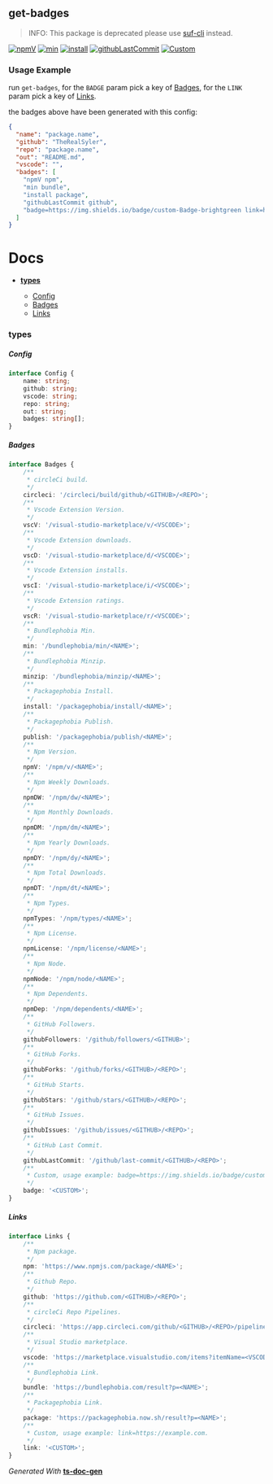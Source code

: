 ## get-badges

> INFO: This package is deprecated please use [suf-cli](https://www.npmjs.com/package/ts-doc-gen) instead.

<span id="BADGE_GENERATION_MARKER_0"></span>
 [![npmV]( https://img.shields.io/npm/v/get-badges)](https://www.npmjs.com/package/get-badges) [![min]( https://img.shields.io/bundlephobia/min/get-badges)](https://bundlephobia.com/result?p=get-badges) [![install](https://badgen.net/packagephobia/install/get-badges)](https://packagephobia.now.sh/result?p=get-badges) [![githubLastCommit]( https://img.shields.io/github/last-commit/TheRealSyler/get-badges)](https://github.com/TheRealSyler/get-badges) [![Custom](https://img.shields.io/badge/custom-Badge-brightgreen)](https://example.com)
<span id="BADGE_GENERATION_MARKER_1"></span>

### Usage Example

run `get-badges`, for the `BADGE` param pick a key of [Badges](#badges), for the `LINK` param pick a key of [Links](#links).

the badges above have been generated with this config:

```json
{
  "name": "package.name",
  "github": "TheRealSyler",
  "repo": "package.name",
  "out": "README.md",
  "vscode": "",
  "badges": [
    "npmV npm",
    "min bundle",
    "install package",
    "githubLastCommit github",
    "badge=https://img.shields.io/badge/custom-Badge-brightgreen link=https://example.com"
  ]
}
```

<span id="DOC_GENERATION_MARKER_0"></span>
# Docs

- **[types](#types)**

  - [Config](#config)
  - [Badges](#badges)
  - [Links](#links)

### types


##### Config

```typescript
interface Config {
    name: string;
    github: string;
    vscode: string;
    repo: string;
    out: string;
    badges: string[];
}
```

##### Badges

```typescript
interface Badges {
    /**
     * circleCi build.
     */
    circleci: '/circleci/build/github/<GITHUB>/<REPO>';
    /**
     * Vscode Extension Version.
     */
    vscV: '/visual-studio-marketplace/v/<VSCODE>';
    /**
     * Vscode Extension downloads.
     */
    vscD: '/visual-studio-marketplace/d/<VSCODE>';
    /**
     * Vscode Extension installs.
     */
    vscI: '/visual-studio-marketplace/i/<VSCODE>';
    /**
     * Vscode Extension ratings.
     */
    vscR: '/visual-studio-marketplace/r/<VSCODE>';
    /**
     * Bundlephobia Min.
     */
    min: '/bundlephobia/min/<NAME>';
    /**
     * Bundlephobia Minzip.
     */
    minzip: '/bundlephobia/minzip/<NAME>';
    /**
     * Packagephobia Install.
     */
    install: '/packagephobia/install/<NAME>';
    /**
     * Packagephobia Publish.
     */
    publish: '/packagephobia/publish/<NAME>';
    /**
     * Npm Version.
     */
    npmV: '/npm/v/<NAME>';
    /**
     * Npm Weekly Downloads.
     */
    npmDW: '/npm/dw/<NAME>';
    /**
     * Npm Monthly Downloads.
     */
    npmDM: '/npm/dm/<NAME>';
    /**
     * Npm Yearly Downloads.
     */
    npmDY: '/npm/dy/<NAME>';
    /**
     * Npm Total Downloads.
     */
    npmDT: '/npm/dt/<NAME>';
    /**
     * Npm Types.
     */
    npmTypes: '/npm/types/<NAME>';
    /**
     * Npm License.
     */
    npmLicense: '/npm/license/<NAME>';
    /**
     * Npm Node.
     */
    npmNode: '/npm/node/<NAME>';
    /**
     * Npm Dependents.
     */
    npmDep: '/npm/dependents/<NAME>';
    /**
     * GitHub Followers.
     */
    githubFollowers: '/github/followers/<GITHUB>';
    /**
     * GitHub Forks.
     */
    githubForks: '/github/forks/<GITHUB>/<REPO>';
    /**
     * GitHub Starts.
     */
    githubStars: '/github/stars/<GITHUB>/<REPO>';
    /**
     * GitHub Issues.
     */
    githubIssues: '/github/issues/<GITHUB>/<REPO>';
    /**
     * GitHub Last Commit.
     */
    githubLastCommit: '/github/last-commit/<GITHUB>/<REPO>';
    /**
     * Custom, usage example: badge=https://img.shields.io/badge/custom%2C-Badge-brightgreen.
     */
    badge: '<CUSTOM>';
}
```

##### Links

```typescript
interface Links {
    /**
     * Npm package.
     */
    npm: 'https://www.npmjs.com/package/<NAME>';
    /**
     * Github Repo.
     */
    github: 'https://github.com/<GITHUB>/<REPO>';
    /**
     * circleCi Repo Pipelines.
     */
    circleci: 'https://app.circleci.com/github/<GITHUB>/<REPO>/pipelines';
    /**
     * Visual Studio marketplace.
     */
    vscode: 'https://marketplace.visualstudio.com/items?itemName=<VSCODE>';
    /**
     * Bundlephobia Link.
     */
    bundle: 'https://bundlephobia.com/result?p=<NAME>';
    /**
     * Packagephobia Link.
     */
    package: 'https://packagephobia.now.sh/result?p=<NAME>';
    /**
     * Custom, usage example: link=https://example.com.
     */
    link: '<CUSTOM>';
}
```

*Generated With* **[ts-doc-gen](https://www.npmjs.com/package/ts-doc-gen)**
<span id="DOC_GENERATION_MARKER_1"></span>
